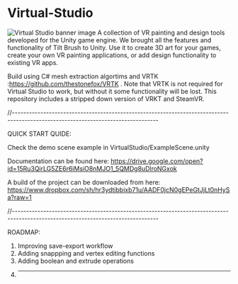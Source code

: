 # Virtual-Studio
![Virtual Studio banner image](https://cdn.instructables.com/F79/662U/JGNWN58C/F79662UJGNWN58C.LARGE.jpg)
A collection of VR painting and design tools developed for the Unity game engine. We brought all the features and functionality of Tilt Brush to Unity. Use it to create 3D art for your games, create your own VR painting applications, or add design functionality to existing VR apps.

Build using C# mesh extraction algortims and VRTK :https://github.com/thestonefox/VRTK . Note that VRTK is not required for Virtual Studio to work, but without it some functionality will be lost. This repository includes a stripped down version of VRKT and SteamVR.


//---------------------------------------------------------------------------------------------------------------------------------

QUICK START QUIDE:

Check the demo scene example in VirtualStudio/ExampleScene.unity 

Documentation can be found here: https://drive.google.com/open?id=15Ru3QirLG5ZE6r6iMsiO8nMJO1_5QMDg8uDlroNGxok

A build of the project can be downloaded from here: https://www.dropbox.com/sh/hr3ydtibbixb71u/AADF0jcN0gEPeGtJjLt0nHySa?raw=1

//---------------------------------------------------------------------------------------------------------------------------------


ROADMAP: 

1. Improving save-export workflow
2. Adding snappping and vertex editing functions
3. Adding boolean and extrude operations
4. ---

